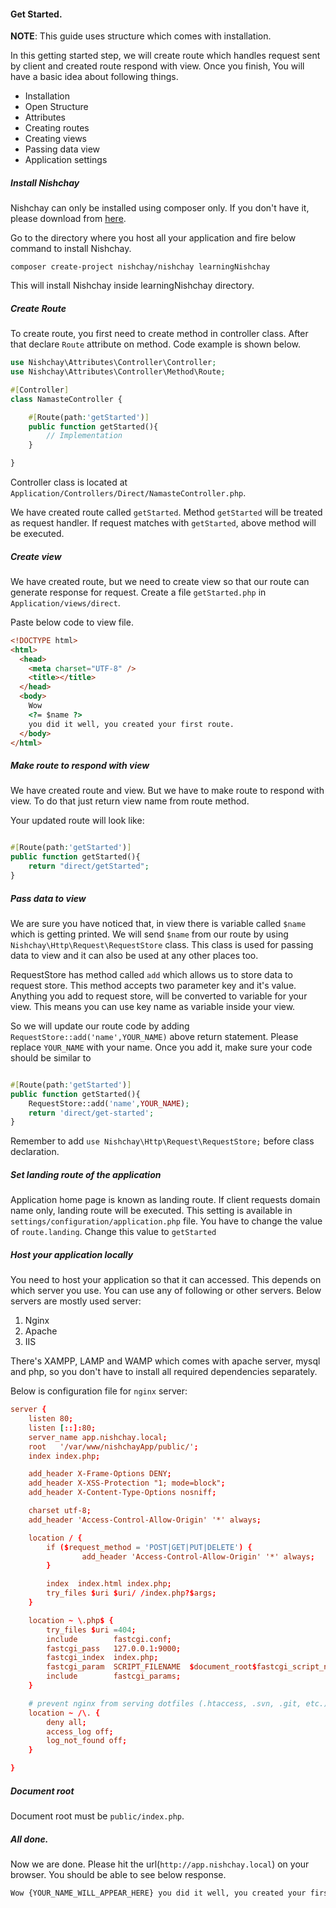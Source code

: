 #### Get Started.

**NOTE**: This guide uses structure which comes with installation.

In this getting started step, we will create route which handles request sent by client and created route respond with view. Once you finish, You will have a basic idea about following things.

- Installation
- Open Structure
- Attributes
- Creating routes
- Creating views
- Passing data view
- Application settings

##### Install Nishchay

Nishchay can only be installed using composer only. If you don't have it, please download from [here](https://getcomposer.org/download).

Go to the directory where you host all your application and fire below command to install Nishchay.

```
composer create-project nishchay/nishchay learningNishchay
```

This will install Nishchay inside learningNishchay directory.

##### Create Route

To create route, you first need to create method in controller class. After that declare `Route` attribute on method. Code example is shown below.

```php
use Nishchay\Attributes\Controller\Controller;
use Nishchay\Attributes\Controller\Method\Route;

#[Controller]
class NamasteController {

    #[Route(path:'getStarted')]
    public function getStarted(){
        // Implementation
    }

}
```

Controller class is located at `Application/Controllers/Direct/NamasteController.php`.

We have created route called `getStarted`. Method `getStarted` will be treated as request handler.
If request matches with `getStarted`, above method will be executed.

##### Create view

We have created route, but we need to create view so that our route can generate response for request. Create a file `getStarted.php` in `Application/views/direct`.

Paste below code to view file.

```html
<!DOCTYPE html>
<html>
  <head>
    <meta charset="UTF-8" />
    <title></title>
  </head>
  <body>
    Wow
    <?= $name ?>
    you did it well, you created your first route.
  </body>
</html>
```

##### Make route to respond with view

We have created route and view. But we have to make route to respond with view. To do that just return view name from route method.

Your updated route will look like:

```php

#[Route(path:'getStarted')]
public function getStarted(){
    return "direct/getStarted";
}
```

##### Pass data to view

We are sure you have noticed that, in view there is variable called `$name` which is getting printed. We will send `$name` from our route by using `Nishchay\Http\Request\RequestStore` class. This class is used for passing data to view and it can also be used at any other places too.

RequestStore has method called `add` which allows us to store data to request store. This method accepts two parameter key and it's value. Anything you add to request store, will be converted to variable for your view. This means you can use key name as variable inside your view.

So we will update our route code by adding `RequestStore::add('name',YOUR_NAME)` above return statement. Please replace `YOUR_NAME` with your name. Once you add it, make sure your code should be similar to

```php

#[Route(path:'getStarted')]
public function getStarted(){
    RequestStore::add('name',YOUR_NAME);
    return 'direct/get-started';
}
```

Remember to add `use Nishchay\Http\Request\RequestStore;` before class declaration.

##### Set landing route of the application

Application home page is known as landing route. If client requests domain name only, landing route will be executed. This setting is available in `settings/configuration/application.php` file. You have to change the value of `route.landing`. Change this value to `getStarted`

##### Host your application locally

You need to host your application so that it can accessed. This depends on which server you use. You can use any of following or other servers. Below servers are mostly used server:

1. Nginx
2. Apache
3. IIS

There's XAMPP, LAMP and WAMP which comes with apache server, mysql and php, so you don't have to install all required dependencies separately.

Below is configuration file for `nginx` server:

```conf
server {
    listen 80;
    listen [::]:80;
    server_name app.nishchay.local;
    root   '/var/www/nishchayApp/public/';
    index index.php;

    add_header X-Frame-Options DENY;
    add_header X-XSS-Protection "1; mode=block";
    add_header X-Content-Type-Options nosniff;

    charset utf-8;
    add_header 'Access-Control-Allow-Origin' '*' always;

    location / {
        if ($request_method = 'POST|GET|PUT|DELETE') {
                add_header 'Access-Control-Allow-Origin' '*' always;
        }

        index  index.html index.php;
        try_files $uri $uri/ /index.php?$args;
    }

    location ~ \.php$ {
        try_files $uri =404;
        include        fastcgi.conf;
        fastcgi_pass   127.0.0.1:9000;
        fastcgi_index  index.php;
        fastcgi_param  SCRIPT_FILENAME  $document_root$fastcgi_script_name;
        include        fastcgi_params;
    }

    # prevent nginx from serving dotfiles (.htaccess, .svn, .git, etc.)
    location ~ /\. {
        deny all;
        access_log off;
        log_not_found off;
    }

}
```

##### Document root

Document root must be `public/index.php`.

##### All done.

Now we are done. Please hit the url(`http://app.nishchay.local`) on your browser. You should be able to see below response.

```html
Wow {YOUR_NAME_WILL_APPEAR_HERE} you did it well, you created your first route.
```
